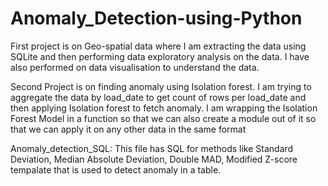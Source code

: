 # Anomaly_Detection-using-Python
First project is on Geo-spatial data where I am extracting the data using SQLite and then performing data exploratory analysis on the data. I have also performed on data visualisation to understand the data.


Second Project is on finding anomaly using Isolation forest. I am trying to aggregate the data by load_date to get count of rows per load_date and then applying Isolation forest to fetch anomaly. I am wrapping the Isolation Forest Model in a function so that we can also create a module out of it so that we can apply it on any other data in the same format

Anomaly_detection_SQL: This file has SQL for methods like Standard Deviation, Median Absolute Deviation, Double MAD, Modified Z-score tempalate that is used to detect anomaly in a table. 
